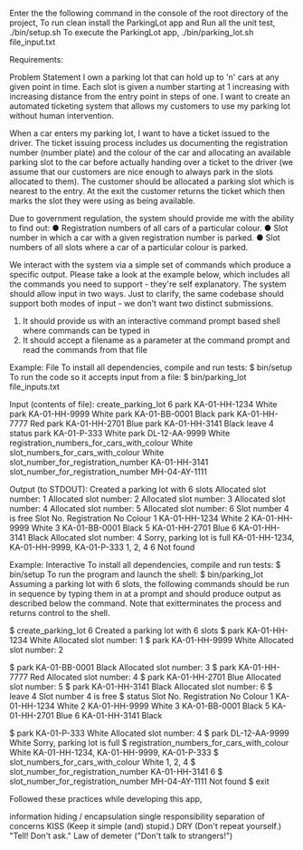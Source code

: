 Enter the the following command in the console of the root directory of the project,
To run clean install the ParkingLot app and Run all the unit test,
./bin/setup.sh
To execute the ParkingLot app,
./bin/parking_lot.sh
file_input.txt

Requirements:

Problem Statement I own a parking lot that can hold up to 'n' cars at any given point in time. Each slot is given a number starting at 1 increasing with increasing distance from the entry point in steps of one. I want to create an automated ticketing system that allows my customers to use my parking lot without human intervention.

When a car enters my parking lot, I want to have a ticket issued to the driver. The ticket issuing process includes us documenting the registration number (number plate) and the colour of the car and allocating an available parking slot to the car before actually handing over a ticket to the driver (we assume that our customers are nice enough to always park in the slots allocated to them). The customer should be allocated a parking slot which is nearest to the entry. At the exit the customer returns the ticket which then marks the slot they were using as being available.

Due to government regulation, the system should provide me with the ability to find
out: ● Registration numbers of all cars of a particular colour. ● Slot number in which a car with a given registration number is parked. ● Slot numbers of all slots where a car of a particular colour is parked.

We interact with the system via a simple set of commands which produce a specific output. Please take a look at the example below, which includes all the commands you need to support - they're self explanatory. The system should allow input in two ways. Just to clarify, the same codebase should support both modes of input - we don't want two distinct submissions.

1. It should provide us with an interactive command prompt based shell where commands can be typed in
2. It should accept a filename as a parameter at the command prompt and read the commands from that file

Example: File
To install all dependencies, compile and run tests: $ bin/setup 
 To run the code so it accepts input from a file: $ bin/parking_lot file_inputs.txt

Input (contents of file):
create_parking_lot 6 park KA-01-HH-1234 White park KA-01-HH-9999 White park KA-01-BB-0001 Black park KA-01-HH-7777 Red park KA-01-HH-2701 Blue park KA-01-HH-3141 Black leave 4 status park KA-01-P-333 White park DL-12-AA-9999 White registration_numbers_for_cars_with_colour White slot_numbers_for_cars_with_colour White slot_number_for_registration_number KA-01-HH-3141 slot_number_for_registration_number MH-04-AY-1111

Output (to STDOUT):
Created a parking lot with 6 slots Allocated slot number: 1 Allocated slot number: 2 Allocated slot number: 3 Allocated slot number: 4 Allocated slot number: 5 Allocated slot number: 6 Slot number 4 is free Slot No. Registration No Colour 1 KA-01-HH-1234 White 2 KA-01-HH-9999 White 3 KA-01-BB-0001 Black 5 KA-01-HH-2701 Blue 6 KA-01-HH-3141 Black Allocated slot number: 4 Sorry, parking lot is full KA-01-HH-1234, KA-01-HH-9999, KA-01-P-333 1, 2, 4 6 Not found

Example: Interactive To install all dependencies, compile and run tests: $ bin/setup 
 To run the program and launch the shell: $ bin/parking_lot
Assuming a parking lot with 6 slots, the following commands should be run in sequence by typing them in at a prompt and should produce output as described below the command. Note that ​exit ​terminates the process and returns control to the shell.

$ create_parking_lot 6 Created a parking lot with 6 slots 
 $ park KA-01-HH-1234 White Allocated slot number: 1
\$ park KA-01-HH-9999 White Allocated slot number: 2

$ park KA-01-BB-0001 Black Allocated slot number: 3 
 $ park KA-01-HH-7777 Red Allocated slot number: 4
$ park KA-01-HH-2701 Blue Allocated slot number: 5 
 $ park KA-01-HH-3141 Black Allocated slot number: 6
$ leave 4 Slot number 4 is free 
 $ status Slot No. Registration No Colour 1 KA-01-HH-1234 White 2 KA-01-HH-9999 White 3 KA-01-BB-0001 Black 5 KA-01-HH-2701 Blue 6 KA-01-HH-3141 Black

$ park KA-01-P-333 White Allocated slot number: 4 
$ park DL-12-AA-9999 White Sorry, parking lot is full
$ registration_numbers_for_cars_with_colour White KA-01-HH-1234, KA-01-HH-9999, KA-01-P-333 
$ slot_numbers_for_cars_with_colour White 1, 2, 4
$ slot_number_for_registration_number KA-01-HH-3141 6 
$ slot_number_for_registration_number MH-04-AY-1111 Not found
\$ exit

Followed these practices while developing this app,

information hiding / encapsulation
single responsibility
separation of concerns
KISS (Keep it simple (and) stupid.)
DRY (Don't repeat yourself.)
"Tell! Don't ask."
Law of demeter ("Don't talk to strangers!")
